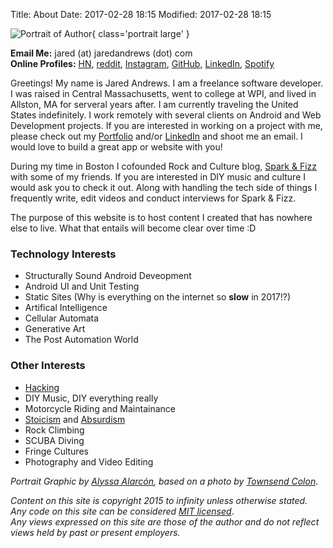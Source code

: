 Title: About
Date: 2017-02-28 18:15
Modified: 2017-02-28 18:15

![Portrait of Author](/images/jared_large.png){ class='portrait large' }

**Email Me:** jared (at) jaredandrews (dot) com  
**Online Profiles:** [HN](https://news.ycombinator.com/user?id=jaredandrews), [reddit](https://www.reddit.com/user/jared_and_fizz/), [Instagram](https://www.instagram.com/jtaaaaaa/), [GitHub](https://github.com/jaredandrews), [LinkedIn](https://www.linkedin.com/in/jaredtandrews), [Spotify](https://open.spotify.com/user/1236628403)

Greetings! My name is Jared Andrews. I am a freelance software developer. I was raised in Central Massachusetts, went to college at WPI, and lived in Allston, MA for serveral years after. I am currently traveling the United States indefinitely. I work remotely with several clients on Android and Web Development projects. If you are interested in working on a project with me, please check out my [Portfolio]() and/or [LinkedIn](https://www.linkedin.com/in/jaredtandrews) and shoot me an email. I would love to build a great app or website with you!

During my time in Boston I cofounded Rock and Culture blog, [Spark & Fizz](https://sparkandfizz.com) with some of my friends. If you are interested in DIY music and culture I would ask you to check it out. Along with handling the tech side of things I frequently write, edit videos and conduct interviews for Spark & Fizz.

The purpose of this website is to host content I created that has nowhere else to live. What that entails will become clear over time :D

### Technology Interests
* Structurally Sound Android Deveopment
* Android UI and Unit Testing
* Static Sites (Why is everything on the internet so **slow** in 2017!?)
* Artifical Intelligence
* Cellular Automata
* Generative Art
* The Post Automation World

### Other Interests
* [Hacking](http://www.catb.org/jargon/html/H/hacker.html)
* DIY Music, DIY everything really
* Motorcycle Riding and Maintainance
* [Stoicism](https://en.wikipedia.org/wiki/Stoicism) and [Absurdism](https://en.wikipedia.org/wiki/Absurdism)
* Rock Climbing
* SCUBA Diving
* Fringe Cultures
* Photography and Video Editing

*Portrait Graphic by [Alyssa Alarcón](https://alyssalarcondesign.com/), based on a photo by [Townsend Colon](https://twitter.com/townsendcolon?lang=en)*.

*Content on this site is copyright 2015 to infinity unless otherwise stated.*  
*Any code on this site can be considered [MIT licensed](https://opensource.org/licenses/MIT)*.  
*Any views expressed on this site are those of the author and do not reflect views held by past or present employers.*
